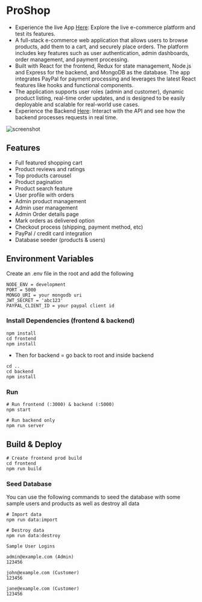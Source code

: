 # ProShop

- Experience the live App [Here](https://proshop-liard.vercel.app/): Explore the live e-commerce platform and test its features.
- A full-stack e-commerce web application that allows users to browse products, add them to a cart, and securely place orders. The platform includes key features such as user authentication, admin dashboards, order management, and payment processing.
- Built with React for the frontend, Redux for state management, Node.js and Express for the backend, and MongoDB as the database. The app integrates PayPal for payment processing and leverages the latest React features like hooks and functional components.
- The application supports user roles (admin and customer), dynamic product listing, real-time order updates, and is designed to be easily deployable and scalable for real-world use cases.
- Experience the Backend [Here](https://proshop-4d0x.onrender.com/): Interact with the API and see how the backend processes requests in real time.

![screenshot](https://github.com/bradtraversy/proshop_mern/blob/master/uploads/Screen%20Shot%202020-09-29%20at%205.50.52%20PM.png)

## Features

- Full featured shopping cart
- Product reviews and ratings
- Top products carousel
- Product pagination
- Product search feature
- User profile with orders
- Admin product management
- Admin user management
- Admin Order details page
- Mark orders as delivered option
- Checkout process (shipping, payment method, etc)
- PayPal / credit card integration
- Database seeder (products & users)

## Environment Variables

Create an .env file in the root and add the following

```
NODE_ENV = development
PORT = 5000
MONGO_URI = your mongodb uri
JWT_SECRET = 'abc123'
PAYPAL_CLIENT_ID = your paypal client id
```

### Install Dependencies (frontend & backend)

```
npm install
cd frontend
npm install
```
- Then for backend = go back to root and inside backend

```
cd ..
cd backend
npm install
```

### Run

```
# Run frontend (:3000) & backend (:5000)
npm start

# Run backend only
npm run server
```

## Build & Deploy

```
# Create frontend prod build
cd frontend
npm run build
```

### Seed Database

You can use the following commands to seed the database with some sample users and products as well as destroy all data

```
# Import data
npm run data:import

# Destroy data
npm run data:destroy
```

```
Sample User Logins

admin@example.com (Admin)
123456

john@example.com (Customer)
123456

jane@example.com (Customer)
123456
```
